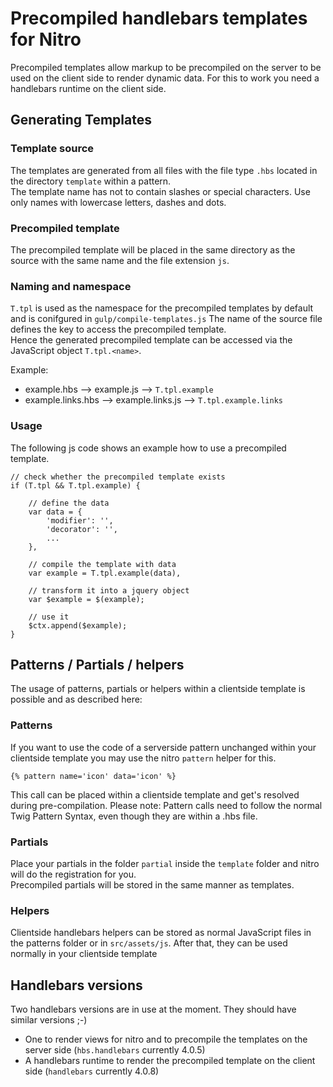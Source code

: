 # Precompiled handlebars templates for Nitro

Precompiled templates allow markup to be precompiled on the server to be used on the client side to render dynamic data.
For this to work you need a handlebars runtime on the client side.

## Generating Templates

### Template source

The templates are generated from all files with the file type `.hbs` located in the directory `template` within a pattern.  
The template name has not to contain slashes or special characters. Use only names with lowercase letters, dashes and dots.  

### Precompiled template

The precompiled template will be placed in the same directory as the source with the same name and the file extension `js`.

### Naming and namespace

`T.tpl` is used as the namespace for the precompiled templates by default and is conifgured in `gulp/compile-templates.js`
The name of the source file defines the key to access the precompiled template.  
Hence the generated precompiled template can be accessed via the JavaScript object `T.tpl.<name>`.

Example:

* example.hbs --> example.js --> `T.tpl.example`
* example.links.hbs --> example.links.js --> `T.tpl.example.links`

### Usage

The following js code shows an example how to use a precompiled template.

    // check whether the precompiled template exists
    if (T.tpl && T.tpl.example) {
    
        // define the data
        var data = {
            'modifier': '',
            'decorator': '',
            ...
        },
        
        // compile the template with data
        var example = T.tpl.example(data),
        
        // transform it into a jquery object
        var $example = $(example);
        
        // use it
        $ctx.append($example);
    }

## Patterns / Partials / helpers
The usage of patterns, partials or helpers within a clientside template is possible and as described here: 

### Patterns

If you want to use the code of a serverside pattern unchanged within your clientside template you may use the nitro `pattern` helper for this. 

```
{% pattern name='icon' data='icon' %}
```

This call can be placed within a clientside template and get's resolved during pre-compilation.
Please note: Pattern calls need to follow the normal Twig Pattern Syntax, even though they are within a .hbs file.


### Partials

Place your partials in the folder `partial` inside the `template` folder and nitro will do the registration for you.  
Precompiled partials will be stored in the same manner as templates.

### Helpers

Clientside handlebars helpers can be stored as normal JavaScript files in the patterns folder or in `src/assets/js`.
After that, they can be used normally in your clientside template

## Handlebars versions

Two handlebars versions are in use at the moment. They should have similar versions ;-)

* One to render views for nitro and to precompile the templates on the server side (`hbs.handlebars` currently 4.0.5)
* A handlebars runtime to render the precompiled template on the client side (`handlebars` currently 4.0.8)
